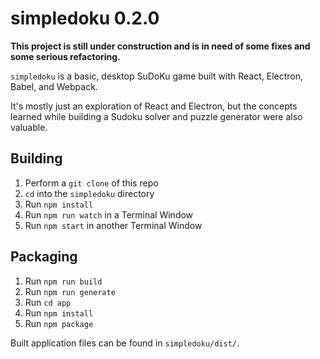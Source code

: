 # simpledoku 0.2.0

**This project is still under construction and is in need of some fixes and some serious refactoring.**

`simpledoku` is a basic, desktop SuDoKu game built with React, Electron, Babel, and Webpack.

It's mostly just an exploration of React and Electron, but the concepts learned while building a Sudoku solver and puzzle generator were also valuable.

## Building

1. Perform a `git clone` of this repo
1. `cd` into the `simpledoku` directory
1. Run `npm install`
1. Run `npm run watch` in a Terminal Window
1. Run `npm start` in another Terminal Window


## Packaging

1. Run `npm run build`
1. Run `npm run generate`
1. Run `cd app`
1. Run `npm install`
1. Run `npm package`

Built application files can be found in `simpledoku/dist/`.
